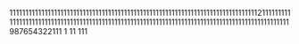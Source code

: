 11111111111111111111111111111111111111111111111111111111111111111111111111111121111111111111111111111111111111111111111111111111111111111111111111111111111111111111111111111111987654322111
1
11
111
